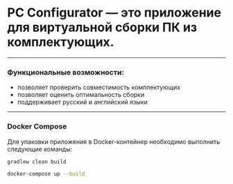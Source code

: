 # PC Configurator — это приложение для виртуальной сборки ПК из комплектующих.

---

### Функциональные возможности:
* позволяет проверить совместимость комплектующих
* позволяет оценить оптимальность сборки
* поддерживает русский и английский языки

---

### Docker Compose

Для упаковки приложения в Docker-контейнер необходимо выполнить следующие команды:
```bash
gradlew clean build
```

```bash
docker-compose up --build
```
